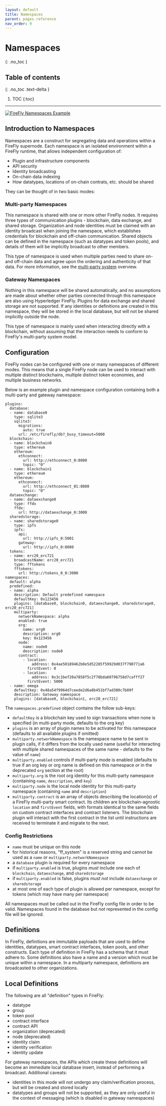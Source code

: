 ```yaml
---
layout: default
title: Namespaces
parent: pages.reference
nav_order: 9
---
```


# Namespaces
{: .no_toc }

## Table of contents
{: .no_toc .text-delta }

1. TOC
{:toc}

---

[![FireFly Namespaces Example](../images/hyperledger-firefly-namespaces-example-with-org.png "FireFly namespaces example")](../images/hyperledger-firefly-namespaces-example-with-org.png)

## Introduction to Namespaces

Namespaces are a construct for segregating data and operations within a FireFly supernode. Each namespace is an isolated environment within a FireFly runtime, that allows independent configuration of:

 * Plugin and infrastructure components
 * API security
 * Identity broadcasting
 * On-chain data indexing
 * How datatypes, locations of on-chain contrats, etc. should be shared

They can be thought of in two basic modes:

### Multi-party Namespaces
This namespace is shared with one or more other FireFly nodes. It requires three types of communication plugins - blockchain, data exchange, and shared storage. Organization and node identities must be claimed with an identity broadcast when joining the namespace, which establishes credentials for blockchain and off-chain communication. Shared objects can be defined in the namespace (such as datatypes and token pools), and details of them will be implicitly broadcast to other members.

This type of namespace is used when multiple parties need to share on- and off-chain data and agree upon the ordering and authenticity of that data. For more information, see the [multi-party system](../overview/multiparty_features.md) overview.

### Gateway Namespaces

Nothing in this namespace will be shared automatically, and no assumptions are made about whether other parties connected through this namespace are also using Hyperledger FireFly. Plugins for data exchange and shared storage are not supported. If any identities or definitions are created in this namespace, they will be stored in the local database, but will not be shared implicitly outside the node.

This type of namespace is mainly used when interacting directly with a blockchain, without assuming that the interaction needs to conform to FireFly's multi-party system model.

## Configuration

FireFly nodes can be configured with one or many namespaces of different modes. This means that a single FireFly node can be used to interact with multiple distinct blockchains, multiple distinct token economies, and multiple business networks.

Below is an example plugin and namespace configuration containing both a multi-party and gateway namespace:

```
plugins:
  database:
  - name: database0
    type: sqlite3
    sqlite3:
      migrations:
        auto: true
      url: /etc/firefly/db?_busy_timeout=5000
  blockchain:
  - name: blockchain0
    type: ethereum
    ethereum:
      ethconnect:
        url: http://ethconnect_0:8080
        topic: "0"
  - name: blockchain1
    type: ethereum
    ethereum:
      ethconnect:
        url: http://ethconnect_01:8080
        topic: "0"
  dataexchange:
  - name: dataexchange0
    type: ffdx
    ffdx:
      url: http://dataexchange_0:3000
  sharedstorage:
  - name: sharedstorage0
    type: ipfs
    ipfs:
      api:
        url: http://ipfs_0:5001
      gateway:
        url: http://ipfs_0:8080
  tokens:
  - name: erc20_erc721
    broadcastName: erc20_erc721
    type: fftokens
    fftokens:
      url: http://tokens_0_0:3000
namespaces:
  default: alpha
  predefined:
  - name: alpha
    description: Default predefined namespace
    defaultKey: 0x123456
    plugins: [database0, blockchain0, dataexchange0, sharedstorage0, erc20_erc721]
    multiparty:
      networkNamespace: alpha
      enabled: true
      org:
        name: org0
        description: org0
        key: 0x123456
      node:
        name: node0
        description: node0
      contract:
        - location:
            address: 0x4ae50189462b0e5d52285f59929d037f790771a6
          firstEvent: 0
        - location:
            address: 0x3c1bef20a7858f5c2f78bda60796758d7cafff27
          firstEvent: 5000
  - name: omega
    defaultkey: 0x48a54f9964d7ceede2d6a8b451bf7ad300c7b09f
    description: Gateway namespace
    plugins: [database0, blockchain1, erc20_erc721]
```

The `namespaces.predefined` object contains the follow sub-keys:

* `defaultKey` is a blockchain key used to sign transactions when none is specified (in multi-party mode,
  defaults to the org key)
* `plugins` is an array of plugin names to be activated for this namespace (defaults to
  all available plugins if omitted)
* `multiparty.networkNamespace` is the namespace name to be sent in plugin calls, if it differs from the
  locally used name (useful for interacting with multiple shared namespaces of the same name -
  defaults to the value of `name`)
* `multiparty.enabled` controls if multi-party mode is enabled (defaults to true if an org key or
  org name is defined on this namespace _or_ in the deprecated `org` section at the root)
* `multiparty.org` is the root org identity for this multi-party namespace (containing `name`,
  `description`, and `key`)
* `multiparty.node` is the local node identity for this multi-party namespace (containing `name` and
  `description`)
* `multiparty.contract` is an array of objects describing the location(s) of a FireFly multi-party
  smart contract. Its children are blockchain-agnostic `location` and `firstEvent` fields, with formats
  identical to the same fields on custom contract interfaces and contract listeners. The blockchain plugin
  will interact with the first contract in the list until instructions are received to terminate it and
  migrate to the next.

### Config Restrictions
* `name` must be unique on this node
* for historical reasons, "ff_system" is a reserved string and cannot be used as a `name` or `multiparty.networkNamespace`
* a `database` plugin is required for every namespace
* if `multiparty.enabled` is true, plugins _must_ include one each of `blockchain`, `dataexchange`, and
  `sharedstorage`
* if `multiparty.enabled` is false, plugins _must not_ include `dataexchange` or `sharedstorage`
* at most one of each type of plugin is allowed per namespace, except for tokens (which
  may have many per namespace)

All namespaces must be called out in the FireFly config file in order to be valid. Namespaces found in
the database but _not_ represented in the config file will be ignored.

## Definitions
In FireFly, definitions are immutable payloads that are used to define identities, datatypes, smart contract interfaces, token pools, and other constructs. Each type of definition in FireFly has a schema that it must adhere to. Some definitions also have a name and a version which must be unique within a namespace. In a multiparty namespace, definitions are broadcasted to other organizations. 

## Local Definitions

The following are all "definition" types in FireFly:
* datatype
* group
* token pool
* contract interface
* contract API
* organization (deprecated)
* node (deprecated)
* identity claim
* identity verification
* identity update

For gateway namespaces, the APIs which create these definitions will become an immediate
local database insert, instead of performing a broadcast. Additional caveats:
* identities in this mode will not undergo any claim/verification process,
  but will be created and stored locally
* datatypes and groups will not be supported, as they are only useful in the context
  of messaging (which is disabled in gateway namespaces)